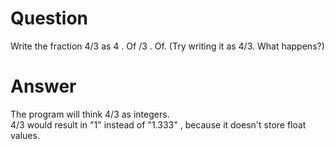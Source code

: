 <h1>Question</h1>
Write the fraction 4/3 as 4 . Of /3 . Of. (Try writing it as 4/3. What happens?)

<h1>Answer</h1>
The program will think 4/3 as integers.</br> 
4/3 would result in "1" instead of "1.333" , because it doesn't store float values.
